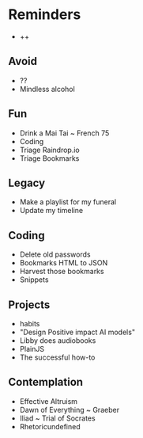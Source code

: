 # Reminders

* ++

## Avoid

* ??
* Mindless alcohol

## Fun

* Drink a Mai Tai ~ French 75
* Coding
* Triage Raindrop.io
* Triage Bookmarks

## Legacy

* Make a playlist for my funeral
* Update my timeline

## Coding

* Delete old passwords
* Bookmarks HTML to JSON
* Harvest those bookmarks
* Snippets

## Projects

* habits
* "Design Positive impact AI models"
* Libby does audiobooks
* PlainJS
* The successful how-to

## Contemplation

* Effective Altruism
* Dawn of Everything ~ Graeber
* Iliad ~ Trial of Socrates
* Rhetoricundefined
